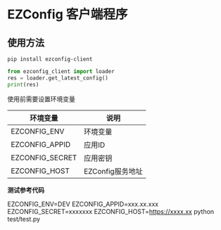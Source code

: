 # EZConfig 客户端程序

## 使用方法

```text
pip install ezconfig-client
```

```python
from ezconfig_client import loader
res = loader.get_latest_config()
print(res)
```

使用前需要设置环境变量

| 环境变量 | 说明 |
| --- | --- |
| EZCONFIG_ENV | 环境变量 |
| EZCONFIG_APPID | 应用ID |
| EZCONFIG_SECRET | 应用密钥 |
| EZCONFIG_HOST | EZConfig服务地址 |

**测试参考代码**

EZCONFIG_ENV=DEV EZCONFIG_APPID=xxx.xx.xxx EZCONFIG_SECRET=xxxxxxx EZCONFIG_HOST=https://xxxx.xx python test/test.py
